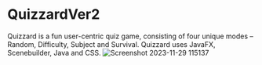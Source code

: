 # QuizzardVer2
Quizzard is a fun user-centric quiz game, consisting of four unique modes – Random, Difficulty, Subject and Survival. Quizzard uses JavaFX, Scenebuilder, Java and CSS.
![Screenshot 2023-11-29 115137](https://github.com/justyna-przy/QuizzardVer2/assets/109150980/48a6be4b-2bd9-4def-8e6d-cc058d154999)
